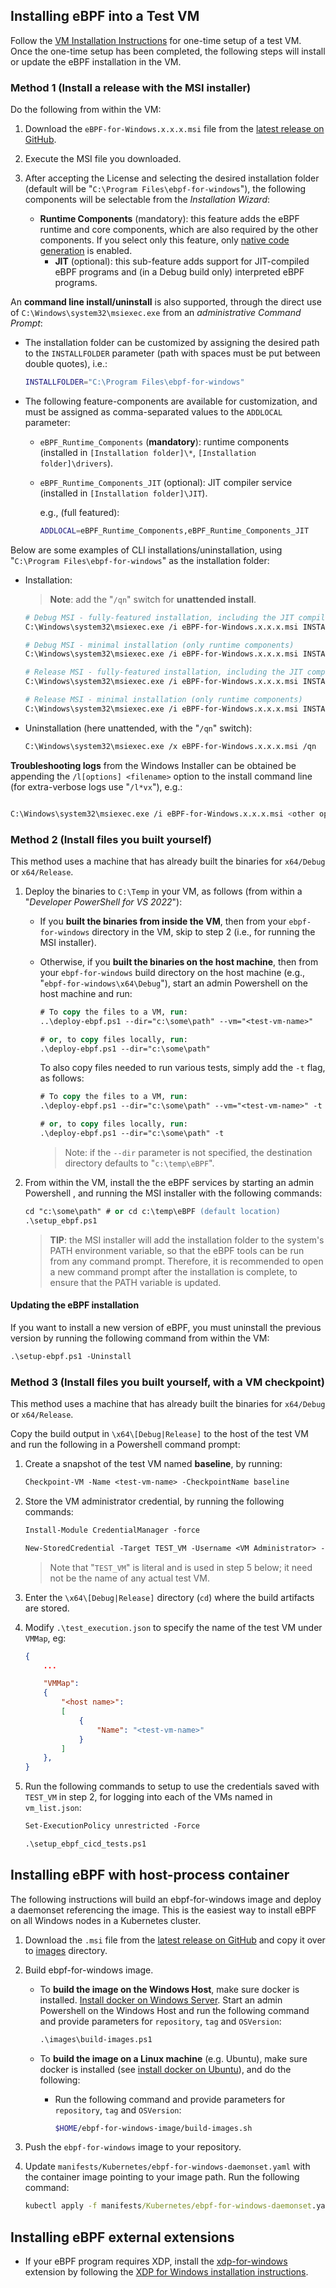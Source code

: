 ## Installing eBPF into a Test VM

Follow the [VM Installation Instructions](vm-setup.md) for one-time setup of a test VM.
Once the one-time setup has been completed, the following steps will
install or update the eBPF installation in the VM.

### Method 1 (Install a release with the MSI installer)

Do the following from within the VM:

1. Download the `eBPF-for-Windows.x.x.x.msi` file from the [latest release on GitHub](https://github.com/microsoft/ebpf-for-windows/releases).
1. Execute the MSI file you downloaded.
1. After accepting the License and selecting the desired installation folder (default will be "`C:\Program Files\ebpf-for-windows`"), the following components will be selectable from the *Installation Wizard*:

    * **Runtime Components** (mandatory): this feature adds the eBPF runtime and core components, which are also required by the other components. If you select only this
      feature, only [native code generation](NativeCodeGeneration.md) is enabled.
        * **JIT** (optional): this sub-feature adds support for JIT-compiled eBPF programs and (in a Debug build only) interpreted eBPF programs.

An **command line install/uninstall** is also supported, through the direct use of `C:\Windows\system32\msiexec.exe` from an *administrative Command Prompt*:

* The installation folder can be customized by assigning the desired path to the `INSTALLFOLDER` parameter (path with spaces must be put between double quotes), i.e.:

    ```bash
    INSTALLFOLDER="C:\Program Files\ebpf-for-windows"
    ```

* The following feature-components are available for customization, and must be assigned as comma-separated values to the `ADDLOCAL` parameter:

  * `eBPF_Runtime_Components` (**mandatory**): runtime components (installed in `[Installation folder]\*`, `[Installation folder]\drivers`).
  * `eBPF_Runtime_Components_JIT` (optional): JIT compiler service (installed in `[Installation folder]\JIT`).

    e.g., (full featured):

    ```bash
    ADDLOCAL=eBPF_Runtime_Components,eBPF_Runtime_Components_JIT
    ```

Below are some examples of CLI installations/uninstallation, using "`C:\Program Files\ebpf-for-windows`" as the installation folder:

* Installation:
    > **Note**: add the "`/qn`" switch for **unattended install**.

    ```bash
    # Debug MSI - fully-featured installation, including the JIT compiler (available on pre-release versions only)
    C:\Windows\system32\msiexec.exe /i eBPF-for-Windows.x.x.x.msi INSTALLFOLDER="C:\Program Files\ebpf-for-windows" ADDLOCAL=eBPF_Runtime_Components,eBPF_Runtime_Components_JIT

    # Debug MSI - minimal installation (only runtime components)
    C:\Windows\system32\msiexec.exe /i eBPF-for-Windows.x.x.x.msi INSTALLFOLDER="C:\Program Files\ebpf-for-windows" ADDLOCAL=eBPF_Runtime_Components

    # Release MSI - fully-featured installation, including the JIT compiler (available on pre-release versions only)
    C:\Windows\system32\msiexec.exe /i eBPF-for-Windows.x.x.x.msi INSTALLFOLDER="C:\Program Files\ebpf-for-windows" ADDLOCAL=eBPF_Runtime_Components,eBPF_Runtime_Components_JIT

    # Release MSI - minimal installation (only runtime components)
    C:\Windows\system32\msiexec.exe /i eBPF-for-Windows.x.x.x.msi INSTALLFOLDER="C:\Program Files\ebpf-for-windows" ADDLOCAL=eBPF_Runtime_Components
    ```

* Uninstallation (here unattended, with the "`/qn`" switch):

    ```bash
    C:\Windows\system32\msiexec.exe /x eBPF-for-Windows.x.x.x.msi /qn
    ```

**Troubleshooting logs** from the Windows Installer can be obtained be appending the `/l[options] <filename>` option to the install command line (for extra-verbose logs use "`/l*vx`"), e.g.:

```bash

C:\Windows\system32\msiexec.exe /i eBPF-for-Windows.x.x.x.msi <other options> /l*vx c:\installer-log.txt

```

### Method 2 (Install files you built yourself)

This method uses a machine that
has already built the binaries for `x64/Debug` or `x64/Release`.

1. Deploy the binaries to `C:\Temp` in your VM, as follows (from within a "*Developer PowerShell for VS 2022*"):

    * If you **built the binaries from inside the VM**, then from your `ebpf-for-windows` directory in the VM, skip to step 2 (i.e., for running the MSI installer).

    * Otherwise, if you **built the binaries on the host machine**, then from your `ebpf-for-windows`
        build directory on the host machine (e.g., "`ebpf-for-windows\x64\Debug`"), start an admin Powershell on the host machine and run:

        ```ps
        # To copy the files to a VM, run:
        ..\deploy-ebpf.ps1 --dir="c:\some\path" --vm="<test-vm-name>"

        # or, to copy files locally, run:
        .\deploy-ebpf.ps1 --dir="c:\some\path"
        ```

        To also copy files needed to run various tests, simply add the `-t` flag, as follows:

        ```ps
        # To copy the files to a VM, run:
        .\deploy-ebpf.ps1 --dir="c:\some\path" --vm="<test-vm-name>" -t

        # or, to copy files locally, run:
        .\deploy-ebpf.ps1 --dir="c:\some\path" -t
        ```

        >Note: if the `--dir` parameter is not specified, the destination directory defaults to "`c:\temp\eBPF`".

2. From within the VM, install the the eBPF services  by starting an admin Powershell
, and running the MSI installer with the following commands:

   ```ps
   cd "c:\some\path" # or cd c:\temp\eBPF (default location)
   .\setup_ebpf.ps1
   ```

    >**TIP**: the MSI installer will add the installation folder to the system's PATH environment variable, so that the eBPF tools can be run from any command prompt.
    >Therefore, it is recommended to open a new command prompt after the installation is complete, to ensure that the PATH variable is updated.

#### Updating the eBPF installation

If you want to install a new version of eBPF, you must uninstall the previous version by running the following command from within the VM:

```ps
.\setup-ebpf.ps1 -Uninstall
```

### Method 3 (Install files you built yourself, with a VM checkpoint)

This method uses a machine that
has already built the binaries for `x64/Debug` or `x64/Release`.

Copy the build output in `\x64\[Debug|Release]` to the host of the test VM and run the following in a Powershell
command prompt:

1. Create a snapshot of the test VM named **baseline**, by running:

    ```ps
    Checkpoint-VM -Name <test-vm-name> -CheckpointName baseline
    ```

1. Store the VM administrator credential, by running the following commands:

   ```ps
   Install-Module CredentialManager -force
   ```

   ```ps
   New-StoredCredential -Target TEST_VM -Username <VM Administrator> -Password <VM Administrator account password> -Persist LocalMachine
   ```

   > Note that "`TEST_VM`" is literal and is used in step 5 below; it need not be the name of any actual test VM.
1. Enter the `\x64\[Debug|Release]` directory (`cd`) where the build artifacts are stored.
1. Modify `.\test_execution.json` to specify the name of the test VM under `VMMap`, eg:

    ```json
    {
        ...

        "VMMap":
        {
            "<host name>":
            [
                {
                    "Name": "<test-vm-name>"
                }
            ]
        },
    }
    ```

1. Run the following commands to setup to use the credentials saved with `TEST_VM` in step 2,
 for logging into each of the VMs named in `vm_list.json`:

    ```ps
    Set-ExecutionPolicy unrestricted -Force
    ```

    ```ps
    .\setup_ebpf_cicd_tests.ps1
    ```

## Installing eBPF with host-process container

The following instructions will build an ebpf-for-windows image and deploy a daemonset referencing the image. This is the easiest way
to install eBPF on all Windows nodes in a Kubernetes cluster.

1. Download the `.msi` file from the [latest release on GitHub](https://github.com/microsoft/ebpf-for-windows/releases) and copy it over to [images](../images) directory.

2. Build ebpf-for-windows image.

    * To **build the image on the Windows Host**, make sure docker is installed. [Install docker on Windows Server](https://docs.microsoft.com/en-us/virtualization/windowscontainers/quick-start/set-up-environment?tabs=Windows-Server/).
Start an admin Powershell on the Windows Host and run the following command and provide parameters for `repository`, `tag` and `OSVersion`:

        ```ps
        .\images\build-images.ps1
        ```

    * To **build the image on a Linux machine** (e.g. Ubuntu), make sure docker is installed (see [install docker on Ubuntu](https://docs.docker.com/engine/install/ubuntu/)), and do the following:

      * Run the following command and provide parameters for `repository`, `tag` and `OSVersion`:

          ```bash
          $HOME/ebpf-for-windows-image/build-images.sh
          ```

3. Push the `ebpf-for-windows` image to your repository.

4. Update `manifests/Kubernetes/ebpf-for-windows-daemonset.yaml` with the container image pointing to your image path. Run the following command:

    ```cmd
    kubectl apply -f manifests/Kubernetes/ebpf-for-windows-daemonset.yaml
    ```

## Installing eBPF external extensions

- If your eBPF program requires XDP, install the [xdp-for-windows](https://github.com/microsoft/xdp-for-windows/releases) extension by following the [XDP for Windows installation instructions](https://github.com/microsoft/xdp-for-windows/blob/main/docs/usage.md).
